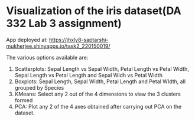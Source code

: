 # Visualization of the iris dataset(DA 332 Lab 3 assignment)

App deployed at: https://jhxly8-saptarshi-mukherjee.shinyapps.io/task2_220150019/

The various options available are:

1. Scatterplots: Sepal Length vs Sepal Width, Petal Length vs Petal Width, Sepal Length vs Petal Length and Sepal Widh vs Petal Width
2. Boxplots: Sepal Length, Sepal Width, Petal Length and Petal WIdth, all grouped by Species
3. KMeans: Select any 2 out of the 4 dimensions to view the 3 clusters formed
4. PCA: Plot any 2 of the 4 axes obtained after carrying out PCA on the dataset.
